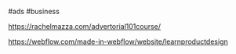 #ads #business

https://rachelmazza.com/advertorial101course/

https://webflow.com/made-in-webflow/website/learnproductdesign